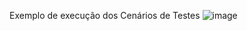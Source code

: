 Exemplo de execução dos Cenários de Testes
 ![image](https://github.com/LariZappts/Allocation/assets/160175135/9a6cb65b-a294-4da6-89f6-c65488d6fe6c)



